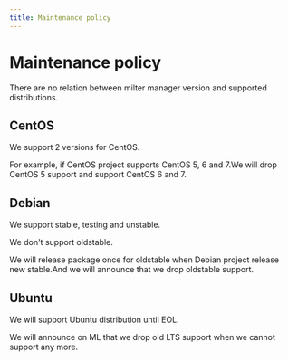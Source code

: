 ```yaml
---
title: Maintenance policy
---
```


# Maintenance policy

There are no relation between milter manager version and supported distributions.

## CentOS

We support 2 versions for CentOS.

For example, if CentOS project supports CentOS 5, 6 and 7.We will drop CentOS 5 support and support CentOS 6 and 7.

## Debian

We support stable, testing and unstable.

We don't support oldstable.

We will release package once for oldstable when Debian project release new stable.And we will announce that we drop oldstable support.

## Ubuntu

We will support Ubuntu distribution until EOL.

We will announce on ML that we drop old LTS support when we cannot support any more.


